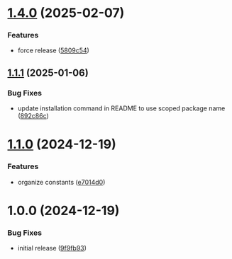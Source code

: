 # [1.4.0](https://github.com/schematichq/taskonaut/compare/v1.3.0...v1.4.0) (2025-02-07)


### Features

* force release ([5809c54](https://github.com/schematichq/taskonaut/commit/5809c540e93dcc2fb22e639271b0e306f27ecd26))

## [1.1.1](https://github.com/SchematicHQ/taskonaut/compare/v1.1.0...v1.1.1) (2025-01-06)

### Bug Fixes

- update installation command in README to use scoped package name ([892c86c](https://github.com/SchematicHQ/taskonaut/commit/892c86c319e8fe34c08c6b27f6dbf931fa24311b))

# [1.1.0](https://github.com/SchematicHQ/taskonaut/compare/v1.0.0...v1.1.0) (2024-12-19)

### Features

- organize constants ([e7014d0](https://github.com/SchematicHQ/taskonaut/commit/e7014d00e575d94057cb4ee578c273aefdc0ca33))

# 1.0.0 (2024-12-19)

### Bug Fixes

- initial release ([9f9fb93](https://github.com/SchematicHQ/taskonaut/commit/9f9fb931ea9d996d3c7df40cc7966febec9a8504))
